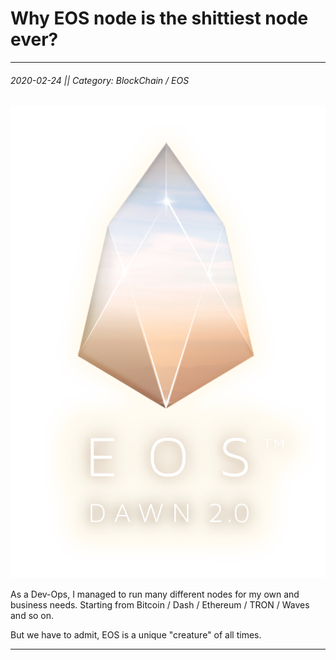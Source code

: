 
# Why EOS node is the shittiest node ever?
---
###### 2020-02-24 || Category: BlockChain / EOS

![MysqlDump](https://raw.githubusercontent.com/pr0logas/blog.prologas/master/assets/images/eos_node.png)

As a Dev-Ops, I managed to run many different nodes for my own and business needs. Starting from Bitcoin / Dash / Ethereum / TRON / Waves and so on.

But we have to admit, EOS is a unique "creature" of all times.

---
